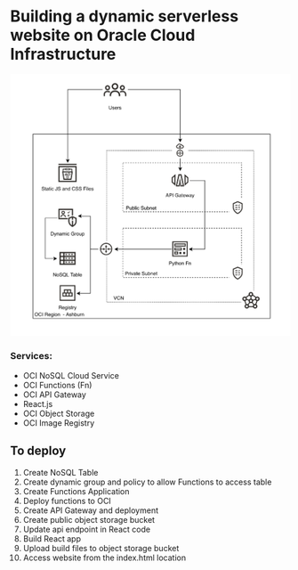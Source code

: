 Building a dynamic serverless website on Oracle Cloud Infrastructure
====================================================================

![Site Architectre](/architecture.png)

### Services:

- OCI NoSQL Cloud Service
- OCI Functions (Fn)
- OCI API Gateway
- React.js
- OCI Object Storage
- OCI Image Registry

To deploy
---------

1. Create NoSQL Table
2. Create dynamic group and policy to allow Functions to access table
3. Create Functions Application
4. Deploy functions to OCI
5. Create API Gateway and deployment
6. Create public object storage bucket
7. Update api endpoint in React code
8. Build React app
9. Upload build files to object storage bucket
10. Access website from the index.html location
